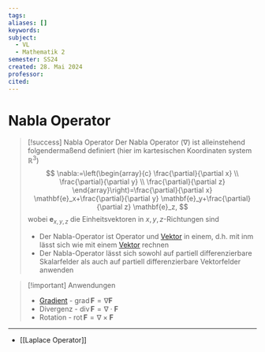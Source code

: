 ```yaml
---
tags: 
aliases: []
keywords: 
subject:
  - VL
  - Mathematik 2
semester: SS24
created: 28. Mai 2024
professor: 
cited:
---
```

 

# Nabla Operator

> [!success] Nabla Operator
> Der Nabla Operator ($\nabla$) ist alleinstehend folgendermaßend definiert (hier im kartesischen Koordinaten system $\mathbb{R}^{3}$)
> $$
> \nabla:=\left(\begin{array}{c}
> \frac{\partial}{\partial x} \\
> \frac{\partial}{\partial y} \\
> \frac{\partial}{\partial z}
> \end{array}\right)=\frac{\partial}{\partial x} \mathbf{e}_x+\frac{\partial}{\partial y} \mathbf{e}_y+\frac{\partial}{\partial z} \mathbf{e}_z,
> $$
> wobei $\mathbf{e}_{x, y, z}$ die Einheitsvektoren in $x, y, z$-Richtungen sind
> - Der Nabla-Operator ist Operator und [Vektor](Analysis/Vektor.md) in einem, d.h. mit inm lässt sich wie mit einem [Vektor](Analysis/Vektor.md) rechnen
> - Der Nabla-Operator lässt sich sowohl auf partiell differenzierbare Skalarfelder als auch auf partiell differenzierbare Vektorfelder anwenden

> [!important] Anwendungen
> - [Gradient](Gradient.md) - $\mathrm{grad} \,\mathbf{F} = \nabla \mathbf{F}$
> - Divergenz - $\mathrm{div}\, \mathbf{F} = \nabla \cdot\mathbf{F}$
> - Rotation - $\mathrm{rot}\, \mathbf{F} = \nabla \times \mathbf{F}$

---

- [[Laplace Operator]]